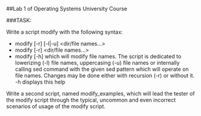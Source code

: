 ##Lab 1 of Operating Systems University Course

###TASK:

Write a script modify with the following syntax:
- modify [-r] [-l|-u] <dir/file names...>
- modify [-r] <sed pattern> <dir/file names...>
- modify [-h]
which will modify file names. The script is dedicated to lowerizing (-l) file names, uppercasing (-u) file names or internally calling sed command with the given sed pattern which will operate on file names. Changes may be done either with recursion (-r) or without it. -h displays this help

Write a second script, named modify_examples, which will lead the tester of the modify script through the typical, uncommon and even incorrect scenarios of usage of the modify script.
